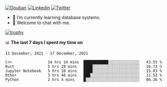 
<p align="left">
<a href="https://www.douban.com/people/ixxchan"><img src="https://img.shields.io/badge/@ixxchan-007722?style=flat&logo=Douban&logoColor=white" alt="Douban" /></a> 
<a href="https://www.linkedin.com/in/xxchan/?locale=en_US"><img src="https://img.shields.io/badge/@xxchan-0073b1?style=flat&logo=LinkedIn&logoColor=white" alt="Linkedin" /></a> 
<a href="https://twitter.com/yayale_umi"><img src="https://img.shields.io/badge/@yayale__umi-1DA1F2?style=flat&logo=Twitter&logoColor=white" alt="Twitter"/></a>
</p>

- 🌱 I’m currently learning database systems.
- 💬 Welcome to chat with me.


[![trophy](https://github-profile-trophy.vercel.app/?username=xxchan&theme=flat&column=7)](https://github.com/xxchan)


📊 **The last 7 days I spent my time on** 

<!--START_SECTION:waka-->
```text
11 December, 2021 - 17 December, 2021

C++                14 hrs 14 mins  ███████████░░░░░░░░░░░░░░   43.55 % 
Rust               5 hrs 28 mins   ████░░░░░░░░░░░░░░░░░░░░░   16.73 % 
Jupyter Notebook   5 hrs 10 mins   ████░░░░░░░░░░░░░░░░░░░░░   15.83 % 
Other              3 hrs 46 mins   ███░░░░░░░░░░░░░░░░░░░░░░   11.52 % 
Python             2 hrs 4 mins    █░░░░░░░░░░░░░░░░░░░░░░░░   06.36 %
```
<!--END_SECTION:waka-->

<!--
**xxchan/xxchan** is a ✨ _special_ ✨ repository because its `README.md` (this file) appears on your GitHub profile.

Here are some ideas to get you started:

- 🔭 I’m currently working on ...
- 🌱 I’m currently learning ...
- 👯 I’m looking to collaborate on ...
- 🤔 I’m looking for help with ...
- 💬 Ask me about ...
- 📫 How to reach me: ...
- 😄 Pronouns: ...
- ⚡ Fun fact: ...
-->
